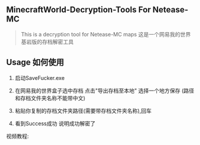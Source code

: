## MinecraftWorld-Decryption-Tools For Netease-MC

> This is a decryption tool for Netease-MC maps
这是一个网易我的世界基岩版的存档解密工具

## Usage 如何使用

1. 启动SaveFucker.exe

2. 在网易我的世界盒子选中存档 点击"导出存档至本地" 选择一个地方保存 (路径和存档文件夹名称不能带中文)

3. 粘贴你复制的存档文件夹路径(需要带存档文件夹名称),回车

4. 看到Success成功 说明成功解密了


视频教程:
